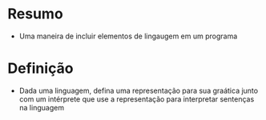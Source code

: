 # Resumo
- Uma maneira de incluir elementos de lingaugem em um programa

# Definição
- Dada uma linguagem, defina uma representação para sua graática junto com um intérprete que use a representação para interpretar sentenças na linguagem
